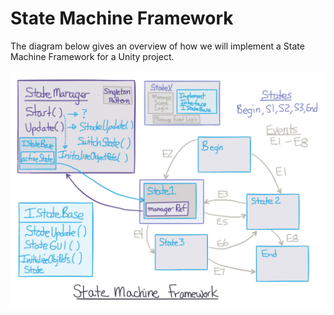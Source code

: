 # State Machine Framework

The diagram below gives an overview of how we will implement a State Machine Framework for a Unity project. 

![](StateMachine.png)



